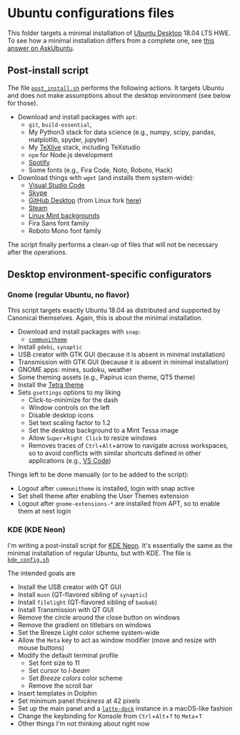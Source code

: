 # Ubuntu configurations files

This folder targets a minimal installation of [Ubuntu Desktop](https://www.ubuntu.com/desktop) 18.04 LTS HWE.
To see how a minimal installation differs from a complete one, see [this answer on AskUbuntu](https://askubuntu.com/a/1036557).


## Post-install script

The file [`post_install.sh`](./post_install.sh) performs the following actions.
It targets Ubuntu and does not make assumptions about the desktop environment (see below for those).


- Download and install packages with `apt`:
	- `git`, `build-essential`,
	- My Python3 stack for data science (e.g., numpy, scipy, pandas, matplotlib, spyder, jupyter)
	- My [TeXlive](https://tug.org/texlive/) stack, including TeXstudio
	- `npm` for Node.js development
	- [Spotify](https://www.spotify.com/download/linux/)
	- Some fonts (e.g., Fira Code, Noto, Roboto, Hack)
- Download things with `wget` (and installs them system-wide):
	- [Visual Studio Code](https://code.visualstudio.com/)
	- [Skype](https://www.skype.com/en/get-skype/)
	- [GitHub Desktop](https://desktop.github.com/) (from Linux fork [here](https://github.com/shiftkey/desktop/))
	- [Steam](https://store.steampowered.com/about/)
	- [Linux Mint backgrounds](http://packages.linuxmint.com/list.php?release=Tessa#main)
	- Fira Sans font family
	- Roboto Mono font family

The script finally performs a clean-up of files that will not be necessary after the operations.


## Desktop environment-specific configurators

### Gnome (regular Ubuntu, no flavor)

This script targets exactly Ubuntu 18.04 as distributed and supported by Canonical themselves.
Again, this is about the minimal installation.

- Download and install packages with `snap`:
	- [`communitheme`](https://snapcraft.io/communitheme)
- Install `gdebi`, `synaptic`
- USB creator with GTK GUI (because it is absent in minimal installation)
- Transmission with GTK GUI (because it is absent in minimal installation)
- GNOME apps: mines, sudoku, weather
- Some theming assets (e.g., Papirus icon theme, QT5 theme)
- Install the [Tetra theme](https://github.com/hrdwrrsk/tetra-gtk-theme)
- Sets `gsettings` options to my liking
	- Click-to-minimize for the dash
	- Window controls on the left
	- Disable desktop icons
	- Set text scaling factor to 1.2
	- Set the desktop background to a Mint Tessa image
	- Allow `Super`+`Right Click` to resize windows
	- Removes traces of `Ctrl`+`Alt`+arrow to navigate across workspaces, so to avoid conflicts with similar shortcuts defined in other applications (e.g., [VS Code](https://github.com/Microsoft/vscode/issues/509))

Things left to be done manually (or to be added to the script):

- Logout after `communitheme` is installed, login with snap active
- Set shell theme after enabling the User Themes extension
- Logout after `gnome-extensions-*` are installed from APT, so to enable them at next login


### KDE (KDE Neon)

I'm writing a post-install script for [KDE Neon](https://neon.kde.org/).
It's essentially the same as the minimal installation of regular Ubuntu, but with KDE.
The file is [`kde_config.sh`](./kde_config.sh)

The intended goals are

- Install the USB creator with QT GUI
- Install `muon` (QT-flavored sibling of `synaptic`)
- Install `filelight` (QT-flavored sibling of `baobab`)
- Install Transmission with QT GUI
- Remove the circle around the close button on windows
- Remove the gradient on titlebars on windows
- Set the Breeze Light color scheme system-wide
- Allow the `Meta` key to act as window modifier (move and resize with mouse buttons)
- Modify the default terminal profile
	- Set font size to 11
	- Set cursor to _I-beam_
	- Set _Breeze colors_ color scheme
	- Remove the scroll bar
- Insert templates in Dolphin
- Set minimum panel _thickness_ at 42 pixels
- Set up the main panel and a [`latte-dock`](https://github.com/KDE/latte-dock) instance in a macOS-like fashion
- Change the keybinding for Konsole from `Ctrl`+`Alt`+`T` to `Meta`+`T`
- Other things I'm not thinking about right now
